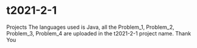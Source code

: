 # t2021-2-1
Projects
The languages used is Java, all the Problem_1, Problem_2, Problem_3, Problem_4 are uploaded in the t2021-2-1 project name.
Thank You
